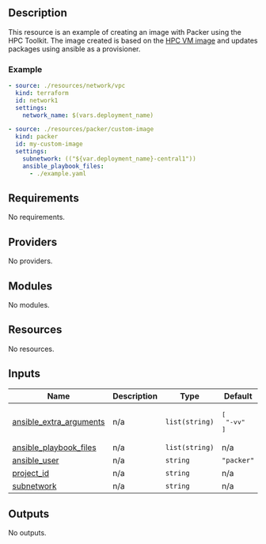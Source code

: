 ## Description

This resource is an example of creating an image with Packer using the HPC
Toolkit. The image created is based on the [HPC VM image](https://console.cloud.google.com/marketplace/product/click-to-deploy-images/hpc-vm-image)
and updates packages using ansible as a provisioner.

### Example

```yaml
- source: ./resources/network/vpc
  kind: terraform
  id: network1
  settings:
    network_name: $(vars.deployment_name)

- source: ./resources/packer/custom-image
  kind: packer
  id: my-custom-image
  settings:
    subnetwork: (("${var.deployment_name}-central1"))
    ansible_playbook_files:
      - ./example.yaml
```

<!-- BEGINNING OF PRE-COMMIT-TERRAFORM DOCS HOOK -->
## Requirements

No requirements.

## Providers

No providers.

## Modules

No modules.

## Resources

No resources.

## Inputs

| Name | Description | Type | Default | Required |
|------|-------------|------|---------|:--------:|
| <a name="input_ansible_extra_arguments"></a> [ansible\_extra\_arguments](#input\_ansible\_extra\_arguments) | n/a | `list(string)` | <pre>[<br>  "-vv"<br>]</pre> | no |
| <a name="input_ansible_playbook_files"></a> [ansible\_playbook\_files](#input\_ansible\_playbook\_files) | n/a | `list(string)` | n/a | yes |
| <a name="input_ansible_user"></a> [ansible\_user](#input\_ansible\_user) | n/a | `string` | `"packer"` | no |
| <a name="input_project_id"></a> [project\_id](#input\_project\_id) | n/a | `string` | n/a | yes |
| <a name="input_subnetwork"></a> [subnetwork](#input\_subnetwork) | n/a | `string` | n/a | yes |

## Outputs

No outputs.
<!-- END OF PRE-COMMIT-TERRAFORM DOCS HOOK -->
